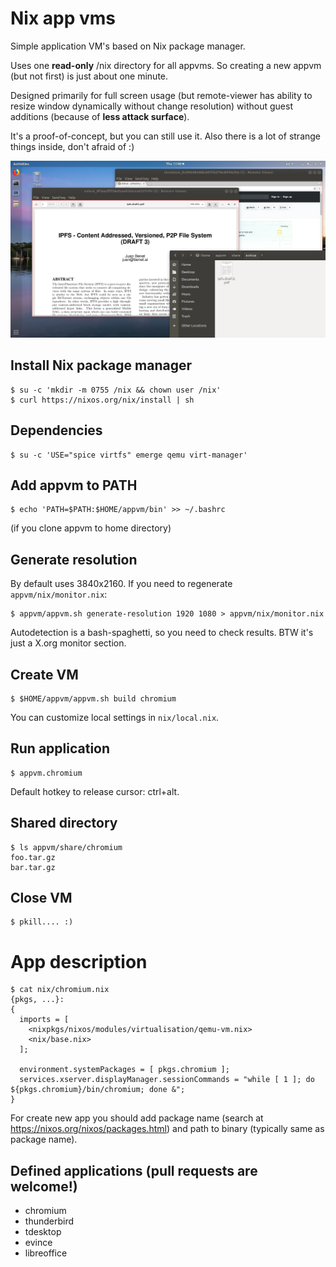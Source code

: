 # Nix app vms

Simple application VM's based on Nix package manager.

Uses one **read-only** /nix directory for all appvms. So creating a new appvm (but not first) is just about one minute.

Designed primarily for full screen usage (but remote-viewer has ability to resize window dynamically without change resolution) without guest additions (because of **less attack surface**).

It's a proof-of-concept, but you can still use it. Also there is a lot of strange things inside, don't afraid of :)

![appvm screenshot](screenshots/2018-07-05.png)

## Install Nix package manager

    $ su -c 'mkdir -m 0755 /nix && chown user /nix'
    $ curl https://nixos.org/nix/install | sh

## Dependencies

    $ su -c 'USE="spice virtfs" emerge qemu virt-manager'

## Add appvm to PATH

    $ echo 'PATH=$PATH:$HOME/appvm/bin' >> ~/.bashrc

(if you clone appvm to home directory)

## Generate resolution

By default uses 3840x2160. If you need to regenerate `appvm/nix/monitor.nix`:

    $ appvm/appvm.sh generate-resolution 1920 1080 > appvm/nix/monitor.nix

Autodetection is a bash-spaghetti, so you need to check results. BTW it's just a X.org monitor section.

## Create VM

    $ $HOME/appvm/appvm.sh build chromium

You can customize local settings in `nix/local.nix`.

## Run application

    $ appvm.chromium

Default hotkey to release cursor: ctrl+alt.

## Shared directory

    $ ls appvm/share/chromium
    foo.tar.gz
    bar.tar.gz

## Close VM

    $ pkill.... :)

# App description

    $ cat nix/chromium.nix
    {pkgs, ...}:
    {
      imports = [
        <nixpkgs/nixos/modules/virtualisation/qemu-vm.nix>
        <nix/base.nix>
      ];

      environment.systemPackages = [ pkgs.chromium ];
      services.xserver.displayManager.sessionCommands = "while [ 1 ]; do ${pkgs.chromium}/bin/chromium; done &";
    }

For create new app you should add package name (search at https://nixos.org/nixos/packages.html) and path to binary (typically same as package name).

## Defined applications (pull requests are welcome!)

* chromium
* thunderbird
* tdesktop
* evince
* libreoffice
